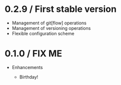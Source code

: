 # 0.2.9 / First stable version

* Management of git[flow] operations
* Management of versioning operations
* Flexible configuration scheme 


# 0.1.0 / FIX ME

* Enhancements

  * Birthday!
